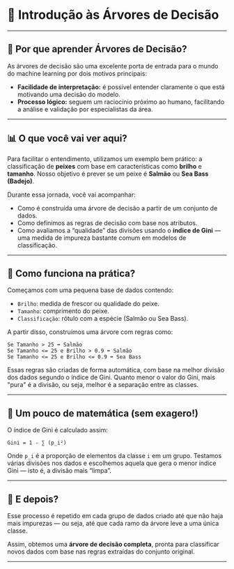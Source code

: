 # 🌳 Introdução às Árvores de Decisão
---

## 🧠 Por que aprender Árvores de Decisão?

As árvores de decisão são uma excelente porta de entrada para o mundo do machine learning por dois motivos principais:

* **Facilidade de interpretação:** é possível entender claramente o que está motivando uma decisão do modelo.
* **Processo lógico:** seguem um raciocínio próximo ao humano, facilitando a análise e validação por especialistas da área.

---

## 📊 O que você vai ver aqui?

Para facilitar o entendimento, utilizamos um exemplo bem prático: a classificação de **peixes** com base em características como **brilho** e **tamanho**. Nosso objetivo é prever se um peixe é **Salmão** ou **Sea Bass (Badejo)**.

Durante essa jornada, você vai acompanhar:

* Como é construída uma árvore de decisão a partir de um conjunto de dados.
* Como definimos as regras de decisão com base nos atributos.
* Como avaliamos a “qualidade” das divisões usando o **índice de Gini** — uma medida de impureza bastante comum em modelos de classificação.

---

## 🧪 Como funciona na prática?

Começamos com uma pequena base de dados contendo:

* `Brilho`: medida de frescor ou qualidade do peixe.
* `Tamanho`: comprimento do peixe.
* `Classificação`: rótulo com a espécie (Salmão ou Sea Bass).

A partir disso, construímos uma árvore com regras como:

```text
Se Tamanho > 25 ➡️ Salmão  
Se Tamanho <= 25 e Brilho > 0.9 ➡️ Salmão  
Se Tamanho <= 25 e Brilho <= 0.9 ➡️ Sea Bass  
```

Essas regras são criadas de forma automática, com base na melhor divisão dos dados segundo o índice de Gini. Quanto menor o valor do Gini, mais "pura" é a divisão, ou seja, melhor é a separação entre as classes.

---

## 🧮 Um pouco de matemática (sem exagero!)

O índice de Gini é calculado assim:

```
Gini = 1 - ∑ (p_i²)
```

Onde `p_i` é a proporção de elementos da classe `i` em um grupo. Testamos várias divisões nos dados e escolhemos aquela que gera o menor índice Gini — isto é, a divisão mais “limpa”.

---

## 🔁 E depois?

Esse processo é repetido em cada grupo de dados criado até que não haja mais impurezas — ou seja, até que cada ramo da árvore leve a uma única classe.

Assim, obtemos uma **árvore de decisão completa**, pronta para classificar novos dados com base nas regras extraídas do conjunto original.

---
